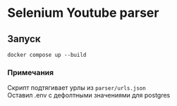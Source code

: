# Selenium Youtube parser

## Запуск
```
docker compose up --build
```

### Примечания
Скрипт подтягивает урлы из ```parser/urls.json```  
Оставил .env с дефолтными значениями для postgres
